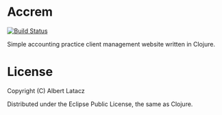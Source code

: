 # Accrem

 [![Build Status](https://secure.travis-ci.org/albertlatacz/accrem.png)](http://travis-ci.org/albertlatacz/accrem)

Simple accounting practice client management website written in Clojure.

# License

Copyright (C) Albert Latacz

Distributed under the Eclipse Public License, the same as Clojure.

